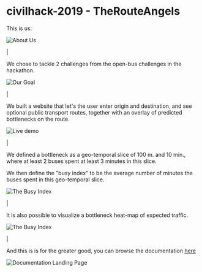 # civilhack-2019 - TheRouteAngels

This is us:

![About Us](..//master//snapshots//TheRouteAngels1.jpg)

|

We chose to tackle 2 challenges from the open-bus challenges in the hackathon.

![Our Goal](..//master//snapshots//TheRouteAngels2.jpg)


|

We built a website that let's the user enter origin and destination, and see optional public transport routes,
together with an overlay of predicted bottlenecks on the route.

![Live demo](..//master//snapshots//TheRouteAngels3.gif)

|

We defined a bottleneck as a geo-temporal slice of 100 m. and 10 min.,
where at least 2 buses spent at least 3 minutes in this slice.

We then define the "busy index" to be the average number of minutes
the buses spent in this geo-temporal slice.

![The Busy Index](..//master//snapshots//TheRouteAngels4.jpg)

|

It is also possible to visualize a bottleneck heat-map of expected traffic.

![The Busy Index](..//master//snapshots//TheRouteAngels5.gif)


|

And this is is for the greater good, you can browse the documentation
[here](https://amirlb.github.io/civilhack-2019/)

![Documentation Landing Page](..//master//snapshots//TheRouteAngelsDocumentation.jpeg)

